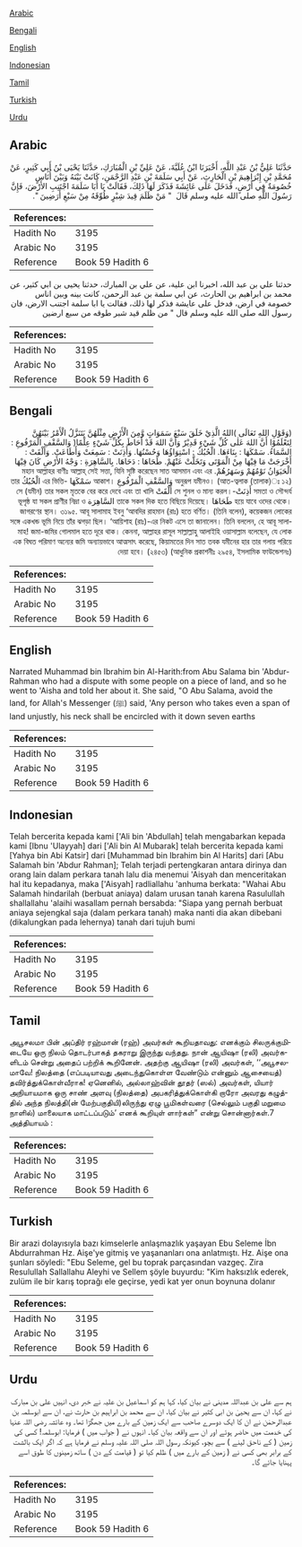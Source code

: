 [Arabic](#arabic)

[Bengali](#bengali)

[English](#english)

[Indonesian](#indonesian)

[Tamil](#tamil)

[Turkish](#turkish)

[Urdu](#urdu)

## Arabic


<div dir="rtl" lang="ar" style={{fontSize:'larger',backgroundColor:'#f8f9fa',padding:20}}>
حَدَّثَنَا عَلِيُّ بْنُ عَبْدِ اللَّهِ، أَخْبَرَنَا ابْنُ عُلَيَّةَ، عَنْ عَلِيِّ بْنِ الْمُبَارَكِ، حَدَّثَنَا يَحْيَى بْنُ أَبِي كَثِيرٍ، عَنْ مُحَمَّدِ بْنِ إِبْرَاهِيمَ بْنِ الْحَارِثِ، عَنْ أَبِي سَلَمَةَ بْنِ عَبْدِ الرَّحْمَنِ، كَانَتْ بَيْنَهُ وَبَيْنَ أُنَاسٍ خُصُومَةٌ فِي أَرْضٍ، فَدَخَلَ عَلَى عَائِشَةَ فَذَكَرَ لَهَا ذَلِكَ، فَقَالَتْ يَا أَبَا سَلَمَةَ اجْتَنِبِ الأَرْضَ، فَإِنَّ رَسُولَ اللَّهِ صلى الله عليه وسلم قَالَ ‏ "‏ مَنْ ظَلَمَ قِيدَ شِبْرٍ طُوِّقَهُ مِنْ سَبْعِ أَرَضِينَ ‏"‏‏.‏
</div>
<div style={{backgroundColor:'#f8f9fa',padding:20, marginBottom: 10}}><table> <thead> <tr> <th>References:</th> <th></th> </tr> </thead> <tbody><tr><td>Hadith No</td><td>3195</td></tr><tr><td>Arabic No</td><td>3195</td></tr><tr><td>Reference</td><td>Book 59 Hadith 6</td></tr></tbody></table></div>


<div dir="rtl" lang="ar" style={{fontSize:'larger',backgroundColor:'#f8f9fa',padding:20}}>
حدثنا علي بن عبد الله، اخبرنا ابن علية، عن علي بن المبارك، حدثنا يحيى بن ابي كثير، عن محمد بن ابراهيم بن الحارث، عن ابي سلمة بن عبد الرحمن، كانت بينه وبين اناس خصومة في ارض، فدخل على عايشة فذكر لها ذلك، فقالت يا ابا سلمة اجتنب الارض، فان رسول الله صلى الله عليه وسلم قال " من ظلم قيد شبر طوقه من سبع ارضين
</div>
<div style={{backgroundColor:'#f8f9fa',padding:20, marginBottom: 10}}><table> <thead> <tr> <th>References:</th> <th></th> </tr> </thead> <tbody><tr><td>Hadith No</td><td>3195</td></tr><tr><td>Arabic No</td><td>3195</td></tr><tr><td>Reference</td><td>Book 59 Hadith 6</td></tr></tbody></table></div>

## Bengali


<div dir="rtl" lang="bn" style={{fontSize:'larger',backgroundColor:'#f8f9fa',padding:20}}>
(وَقَوْلِ اللهِ تَعَالَى )اللهُ الَّذِيْ خَلَقَ سَبْعَ سَمَوَاتٍ وَّمِنَ الْأَرْضِ مِثْلَهُنَّ يَتَنَزَّلُ الْأَمْرُ بَيْنَهُنَّ لِتَعْلَمُوْا أَنَّ اللهَ عَلٰى كُلِّ شَيْءٍ قَدِيْرٌ وَأَنَّ اللهَ قَدْ أَحَاطَ بِكُلِّ شَيْءٍ عِلْمًا( وَالسَّقْفِ الْمَرْفُوعِ : السَّمَاءُ. سَمْكَهَا : بِنَاءَهَا. الْحُبُكُ : اسْتِوَاؤُهَا وَحُسْنُهَا. وَأَذِنَتْ : سَمِعَتْ وَأَطَاعَتْ. وَأَلْقَتْ : أَخْرَجَتْ مَا فِيْهَا مِنْ الْمَوْتَى وَتَخَلَّتْ عَنْهُمْ. طَحَاهَا : دَحَاهَا. بِالسَّاهِرَةِ : وَجْهُ الأَرْضِ كَانَ فِيْهَا الْحَيَوَانُ نَوْمُهُمْ وَسَهَرُهُمْ. মহান আল্লাহর বাণীঃ আল্লাহ্ সেই সত্তা, যিনি সৃষ্টি করেছেন সাত আসমান এবং এর অনুরূপ যমীনও। (আত-ত্বলাক (তালাক)ঃ ১২) وَالسَّقْفِ الْمَرْفُوعِ আকাশ। سَمْكَهَا -এর ভিত্তি الْحُبُكُ তার সমতা ও সৌন্দর্য أَذِنَتْ-সে শুনল ও মান্য করল। أَلْقَتْ সে (যমীন) তার সকল মৃতকে বের করে দেবে এবং তা খালি হয়ে যাবে ওদের থেকে। طَحَاهَا তাকে সকল দিক হতে বিছিয়ে দিয়েছে। السَّاهِرَة ভূপৃষ্ঠ যা সকল প্রাণীর নিদ্রা ও জাগরণের স্থান। ৩১৯৫. আবূ সালামাহ ইবনু ‘আবদির রাহমান (রাঃ) হতে বর্ণিত। (তিনি বলেন), কয়েকজন লোকের সঙ্গে একখন্ড ভূমি নিয়ে তাঁর ঝগড়া ছিল। ‘আয়িশাহ (রাঃ)-এর নিকট এসে তা জানালেন। তিনি বললেন, হে আবূ সালামাহ! জমা-জমির গোলমাল হতে দূরে থাক। কেননা, আল্লাহর রাসূল সাল্লাল্লাহু আলাইহি ওয়াসাল্লাম বলেছেন, যে লোক এক বিঘত পরিমাণ অন্যের জমি অন্যায়ভাবে আত্মসাৎ করেছে, কিয়ামতের দিন সাত তবক যমীনের হার তার গলায় পরিয়ে দেয়া হবে। (২৪৫৩) (আধুনিক প্রকাশনীঃ ২৯৫৪, ইসলামিক ফাউন্ডেশনঃ)
</div>
<div style={{backgroundColor:'#f8f9fa',padding:20, marginBottom: 10}}><table> <thead> <tr> <th>References:</th> <th></th> </tr> </thead> <tbody><tr><td>Hadith No</td><td>3195</td></tr><tr><td>Arabic No</td><td>3195</td></tr><tr><td>Reference</td><td>Book 59 Hadith 6</td></tr></tbody></table></div>

## English


<div dir="ltr" lang="en" style={{fontSize:'larger',backgroundColor:'#f8f9fa',padding:20}}>
Narrated Muhammad bin Ibrahim bin Al-Harith:from Abu Salama bin 'Abdur-Rahman who had a dispute with some people on a piece of land, and so he went to 'Aisha and told her about it. She said, "O Abu Salama, avoid the land, for Allah's Messenger (ﷺ) said, 'Any person who takes even a span of land unjustly, his neck shall be encircled with it down seven earths
</div>
<div style={{backgroundColor:'#f8f9fa',padding:20, marginBottom: 10}}><table> <thead> <tr> <th>References:</th> <th></th> </tr> </thead> <tbody><tr><td>Hadith No</td><td>3195</td></tr><tr><td>Arabic No</td><td>3195</td></tr><tr><td>Reference</td><td>Book 59 Hadith 6</td></tr></tbody></table></div>

## Indonesian


<div dir="ltr" lang="id" style={{fontSize:'larger',backgroundColor:'#f8f9fa',padding:20}}>
Telah bercerita kepada kami ['Ali bin 'Abdullah] telah mengabarkan kepada kami [Ibnu 'Ulayyah] dari ['Ali bin Al Mubarak] telah bercerita kepada kami [Yahya bin Abi Katsir] dari [Muhammad bin Ibrahim bin Al Harits] dari [Abu Salamah bin 'Abdur Rahman]; Telah terjadi pertengkaran antara dirinya dan orang lain dalam perkara tanah lalu dia menemui 'Aisyah dan menceritakan hal itu kepadanya, maka ['Aisyah] radliallahu 'anhuma berkata: "Wahai Abu Salamah hindarilah (berbuat aniaya) dalam urusan tanah karena Rasulullah shallallahu 'alaihi wasallam pernah bersabda: "Siapa yang pernah berbuat aniaya sejengkal saja (dalam perkara tanah) maka nanti dia akan dibebani (dikalungkan pada lehernya) tanah dari tujuh bumi
</div>
<div style={{backgroundColor:'#f8f9fa',padding:20, marginBottom: 10}}><table> <thead> <tr> <th>References:</th> <th></th> </tr> </thead> <tbody><tr><td>Hadith No</td><td>3195</td></tr><tr><td>Arabic No</td><td>3195</td></tr><tr><td>Reference</td><td>Book 59 Hadith 6</td></tr></tbody></table></div>

## Tamil


<div dir="ltr" lang="ta" style={{fontSize:'larger',backgroundColor:'#f8f9fa',padding:20}}>
அபூசலமா பின் அப்திர் ரஹ்மான் (ரஹ்) அவர்கள் கூறியதாவது: எனக்கும் சிலருக்குமிடையே ஒரு நிலம் தொடர்பாகத் தகராறு இருந்து வந்தது. நான் ஆயிஷா (ரலி) அவர்களிடம் சென்று அதைப் பற்றிக் கூறினேன். அதற்கு ஆயிஷா (ரலி) அவர்கள், ‘‘அபூசலமாவே! நிலத்தை (எப்படியாவது அடைந்துகொள்ள வேண்டும் என்னும் ஆசையைத்) தவிர்த்துக்கொள்வீராக! ஏனெனில், அல்லாஹ்வின் தூதர் (ஸல்) அவர்கள், யியார் அநியாயமாக ஒரு சாண் அளவு (நிலத்தை) அபகரித்துக்கொள்கி றாரோ அவரது கழுத்தில் அந்த நிலத்தி(ன் மேற்பகுதியி)லிருந்து ஏழு பூமிகள்வரை (செல்லும் பகுதி மறுமை நாளில்) மாலையாக மாட்டப்படும்’ எனக் கூறியுள் ளார்கள்” என்று சொன்னார்கள்.7 அத்தியாயம் :
</div>
<div style={{backgroundColor:'#f8f9fa',padding:20, marginBottom: 10}}><table> <thead> <tr> <th>References:</th> <th></th> </tr> </thead> <tbody><tr><td>Hadith No</td><td>3195</td></tr><tr><td>Arabic No</td><td>3195</td></tr><tr><td>Reference</td><td>Book 59 Hadith 6</td></tr></tbody></table></div>

## Turkish


<div dir="ltr" lang="tr" style={{fontSize:'larger',backgroundColor:'#f8f9fa',padding:20}}>
Bir arazi dolayısıyla bazı kimselerle anlaşmazlık yaşayan Ebu Seleme İbn Abdurrahman Hz. Aişe'ye gitmiş ve yaşananları ona anlatmıştı. Hz. Aişe ona şunları söyledi: "Ebu Seleme, gel bu toprak parçasından vazgeç. Zira Resulullah Sallallahu Aleyhi ve Sellem şöyle buyurdu: "Kim haksızlık ederek, zulüm ile bir karış toprağı ele geçirse, yedi kat yer onun boynuna dolanır
</div>
<div style={{backgroundColor:'#f8f9fa',padding:20, marginBottom: 10}}><table> <thead> <tr> <th>References:</th> <th></th> </tr> </thead> <tbody><tr><td>Hadith No</td><td>3195</td></tr><tr><td>Arabic No</td><td>3195</td></tr><tr><td>Reference</td><td>Book 59 Hadith 6</td></tr></tbody></table></div>

## Urdu


<div dir="rtl" lang="ur" style={{fontSize:'larger',backgroundColor:'#f8f9fa',padding:20}}>
ہم سے علی بن عبداللہ مدینی نے بیان کیا، کہا ہم کو اسماعیل بن علیہ نے خبر دی، انہیں علی بن مبارک نے کہا، ان سے یحییٰ بن ابی کثیر نے بیان کیا، ان سے محمد بن ابراہیم بن حارث نے، ان سے ابوسلمہ بن عبدالرحمٰن نے ان کا ایک دوسرے صاحب سے ایک زمین کے بارے میں جھگڑا تھا۔ وہ عائشہ رضی اللہ عنہا کی خدمت میں حاضر ہوئے اور ان سے واقعہ بیان کیا۔ انہوں نے ( جواب میں ) فرمایا: ابوسلمہ! کسی کی زمین ( کے ناحق لینے ) سے بچو، کیونکہ رسول اللہ صلی اللہ علیہ وسلم نے فرمایا ہے کہ اگر ایک بالشت کے برابر بھی کسی نے ( زمین کے بارے میں ) ظلم کیا تو ( قیامت کے دن ) ساتھ زمینوں کا طوق اسے پہنایا جائے گا۔
</div>
<div style={{backgroundColor:'#f8f9fa',padding:20, marginBottom: 10}}><table> <thead> <tr> <th>References:</th> <th></th> </tr> </thead> <tbody><tr><td>Hadith No</td><td>3195</td></tr><tr><td>Arabic No</td><td>3195</td></tr><tr><td>Reference</td><td>Book 59 Hadith 6</td></tr></tbody></table></div>